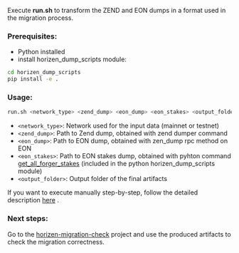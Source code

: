 Execute **run.sh**  to transform the ZEND and EON dumps in a format used in the migration process. <br/>

### Prerequisites:
- Python installed
- install horizen_dump_scripts module:

```sh
cd horizen_dump_scripts
pip install -e .
```

### Usage:

```sh
run.sh <network_type> <zend_dump> <eon_dump> <eon_stakes> <output_folder>
```

  * `<network_type>`: Network used for the input data (mainnet or testnet) <br/>
  * `<zend_dump>`: Path to Zend dump, obtained with zend dumper command<br/>
  * `<eon_dump>`: Path to EON dump, obtained with zen_dump rpc method on EON<br/>
  * `<eon_stakes>`: Path to EON stakes dump, obtained with pyhton command [get_all_forger_stakes](https://github.com/HorizenOfficial/horizen-migration/blob/pc/migration_bash/dump-scripts/python/get_all_forger_stakes.py) (included in the python horizen_dump_scripts module)<br/>
  * `<output_folder>`: Output folder of the final artifacts<br/>




If you want to execute manually step-by-step, follow the detailed description [here](https://github.com/HorizenOfficial/horizen-migration/tree/pc/migration_bash/dump-scripts/python/README.md) .

### Next steps:

Go to the [horizen-migration-check](https://github.com/HorizenOfficial/horizen-migration-check) project and use the produced artifacts to check the migration correctness.
